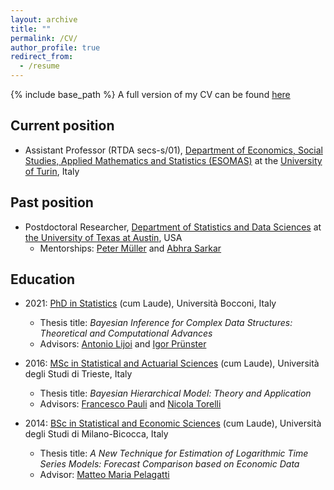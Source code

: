 ```yaml
---
layout: archive
title: ""
permalink: /CV/
author_profile: true
redirect_from:
  - /resume
---
```

{% include base_path %}
A full version of my CV can be found [here](/files/RebaudoCV.pdf)

## Current position
* Assistant Professor (RTDA secs-s/01), [Department of Economics, Social Studies, Applied Mathematics and Statistics (ESOMAS)](https://www.esomas-en.unito.it/do/home.pl) at the [University of Turin](https://en.unito.it), Italy

## Past position
* Postdoctoral Researcher, [Department of Statistics and Data Sciences](https://stat.utexas.edu/) at [the University of Texas at Austin](https://www.utexas.edu/),  USA
  * Mentorships: [Peter Müller](https://web.ma.utexas.edu/users/pmueller/) and [Abhra Sarkar](https://abhrastat.github.io/)


## Education
* 2021: [PhD in Statistics](https://www.unibocconi.eu/wps/wcm/connect/Bocconi/SitoPubblico_EN/Navigation+Tree/Home/Programs/PhD/PhD+in+Statistics/PhD+in+Statistics) (cum Laude), Università Bocconi, Italy
  * Thesis title: *Bayesian Inference for Complex Data Structures: Theoretical and Computational Advances*
  * Advisors: [Antonio Lijoi](http://mypage.unibocconi.it/antoniolijoi/) and [Igor Prünster](http://didattica.unibocconi.it/mypage/index.php?IdUte=187032&cognome=PRUENSTER&nome=IGOR&urlBackMy=)
  
* 2016: [MSc in Statistical and Actuarial Sciences](https://corsi.units.it/en/ec71/statistical-actuarial-sciences) (cum Laude), Università degli Studi di Trieste, Italy
  * Thesis title: *Bayesian Hierarchical Model: Theory and Application*
  * Advisors: [Francesco Pauli](https://www.units.it/persone/index.php/from/abook/persona/8755) and [Nicola Torelli](https://www.units.it/persone/index.php/from/abook/persona/8046)

* 2014: [BSc in Statistical and Economic Sciences](https://www.unimib.it/ugov/degree/4717) (cum Laude), Università degli Studi di Milano-Bicocca, Italy
  * Thesis title: *A New Technique for Estimation of Logarithmic Time Series Models: Forecast Comparison based on Economic Data*
  * Advisor: [Matteo Maria Pelagatti](https://www.unimib.it/matteo-maria-pelagatti)
